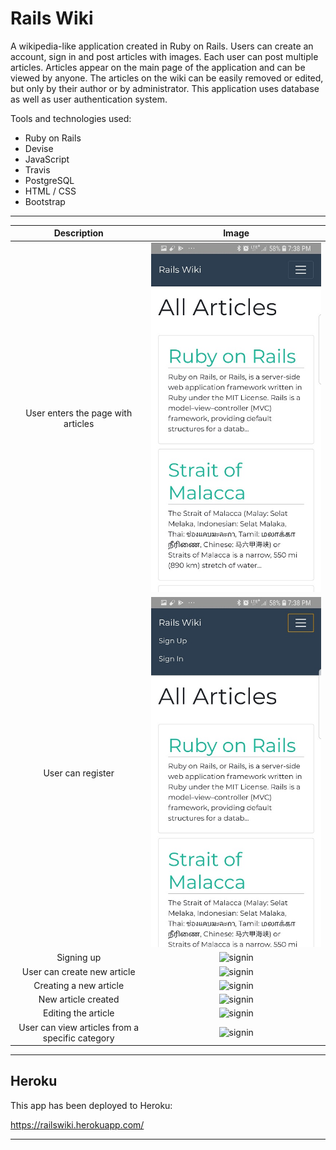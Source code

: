 Rails Wiki
=================

A wikipedia-like application created in Ruby on Rails. Users can create an account, sign in and post articles with images. Each user can post multiple articles. Articles appear on the main page of the application and can be viewed by anyone. The articles on the wiki can be easily removed or edited, but only by their author or by administrator.
This application uses database as well as user authentication system.

Tools and technologies used:

* Ruby on Rails
* Devise
* JavaScript
* Travis
* PostgreSQL
* HTML / CSS
* Bootstrap

-----

|   Description    |   Image    |
|:------------:|:----------------:|
|User enters the page with articles| ![signin](app/assets/images/readme-pics/wiki1.jpg)|
|User can register| ![signin](app/assets/images/readme-pics/wiki2.jpg)|
|Signing up| ![signin](app/assets/readme-pics/wiki3.jpg)|
|User can create new article| ![signin](app/assets/readme-pics/wiki4.jpg)|
|Creating a new article| ![signin](app/assets/readme-pics/wiki5.jpg)|
|New article created| ![signin](app/assets/readme-pics/wiki6.jpg)|
|Editing the article| ![signin](app/assets/readme-pics/wiki7.jpg)|
|User can view articles from a specific category| ![signin](app/assets/readme-pics/wiki8.jpg)|

-----

**Heroku**
-------------------------------
This app has been deployed to Heroku:

https://railswiki.herokuapp.com/

-------
